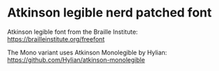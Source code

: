 # Atkinson legible nerd patched font

Atkinson legible font from the Braille Institute: https://brailleinstitute.org/freefont

The Mono variant uses Atkinson Monolegible by Hylian: https://github.com/Hylian/atkinson-monolegible
